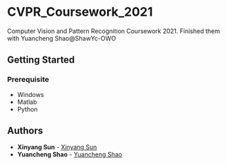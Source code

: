 # CVPR_Coursework_2021
Computer Vision and Pattern Recognition Coursework 2021. Finished them with Yuancheng Shao@ShawYc-OWO


## Getting Started

### Prerequisite

* Windows
* Matlab
* Python

## Authors

* **Xinyang Sun** - [Xinyang Sun](https://github.com/Xinyang-S)
* **Yuancheng Shao** - [Yuancheng Shao](https://github.com/ShawYc-OWO)
